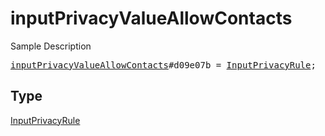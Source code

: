 # inputPrivacyValueAllowContacts

Sample Description

<pre>
<a href="../constructor/inputPrivacyValueAllowContacts.md">inputPrivacyValueAllowContacts</a>#d09e07b = <a href="../type/InputPrivacyRule.md">InputPrivacyRule</a>;</pre>

## Type

<a href="../type/InputPrivacyRule.md">InputPrivacyRule</a>
